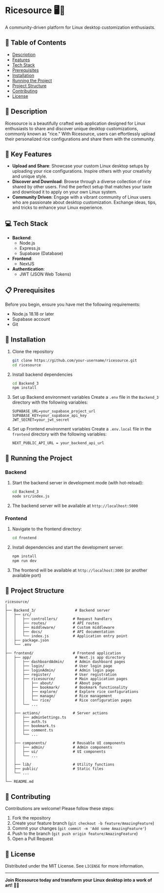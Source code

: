 # Ricesource 🖥️🎨

A community-driven platform for Linux desktop customization enthusiasts.

## 📝 Table of Contents

- [Description](#description)
- [Features](#key-features)
- [Tech Stack](#tech-stack)
- [Prerequisites](#prerequisites)
- [Installation](#installation)
- [Running the Project](#running-the-project)
- [Project Structure](#project-structure)
- [Contributing](#contributing)
- [License](#license)

## 🌟 Description

Ricesource is a beautifully crafted web application designed for Linux enthusiasts to share and discover unique desktop customizations, commonly known as "rice." With Ricesource, users can effortlessly upload their personalized rice configurations and share them with the community.

## 🚀 Key Features

- **Upload and Share**: Showcase your custom Linux desktop setups by uploading your rice configurations. Inspire others with your creativity and unique style.
- **Discover and Download**: Browse through a diverse collection of rice shared by other users. Find the perfect setup that matches your taste and download it to apply on your own Linux system.
- **Community Driven**: Engage with a vibrant community of Linux users who are passionate about desktop customization. Exchange ideas, tips, and tricks to enhance your Linux experience.

## 💻 Tech Stack

- **Backend**:
  - Node.js
  - Express.js
  - Supabase (Database)
- **Frontend**:
  - NextJS
- **Authentication**:
  - JWT (JSON Web Tokens)

## 📋 Prerequisites

Before you begin, ensure you have met the following requirements:

- Node.js 18.18 or later
- Supabase account
- Git

## 🔧 Installation

1. Clone the repository

   ```bash
   git clone https://github.com/your-username/ricesource.git
   cd ricesource
   ```

2. Install backend dependencies

   ```bash
   cd Backend_3
   npm install
   ```

3. Set up Backend environment variables
   Create a `.env` file in the `Backend_3` directory with the following variables:

   ```
   SUPABASE_URL=your_supabase_project_url
   SUPABASE_KEY=your_supabase_api_key
   JWT_SECRET=your_jwt_secret
   ```

4. Set up Frontend environment variables
   Create a `.env.local` file in the `frontend` directory with the following variables:
   ```
   NEXT_PUBLIC_API_URL = your_backend_api_url
   ```

## 🏃 Running the Project

### Backend

1. Start the backend server in development mode (with hot-reload):

   ```bash
   cd Backend_3
   node src/index.js
   ```

2. The backend server will be available at `http://localhost:5000`

### Frontend

1. Navigate to the frontend directory:

   ```bash
   cd frontend
   ```

2. Install dependencies and start the development server:

   ```bash
   npm install
   npm run dev
   ```

3. The frontend will be available at `http://localhost:3000` (or another available port)

## 📂 Project Structure

```
ricesource/
│
├── Backend_3/                  # Backend server
│   ├── src/
│   │   ├── controllers/       # Request handlers
│   │   ├── routes/            # API routes
│   │   ├── middleware/        # Custom middleware
│   │   ├── docs/              # API documentation
│   │   └── index.js           # Application entry point
│   ├── package.json
│   └── .env
│
├── frontend/                  # Frontend application
│   ├── app/                    # Next.js app directory
│   │   ├── dashboardAdmin/     # Admin dashboard pages
│   │   ├── login/              # User login page
│   │   ├── loginAdmin/         # Admin login page
│   │   ├── register/           # User registration
│   │   ├── ricesource/         # Main application pages
│   │   │   ├── about/          # About page
│   │   │   ├── bookmark/       # Bookmark functionality
│   │   │   ├── explore/        # Explore rice configurations
│   │   │   ├── manage/         # Rice management
│   │   │   └── rice/           # Rice configuration pages
│   │   └── ...
│   │
│   ├── actions/               # Server actions
│   │   ├── adminSettings.ts
│   │   ├── auth.ts
│   │   ├── bookmark.ts
│   │   ├── comment.ts
│   │   └── ...
│   │
│   ├── components/            # Reusable UI components
│   │   ├── admin/             # Admin components
│   │   ├── ui/                # UI components
│   │   └── ...
│   │
│   ├── lib/                   # Utility functions
│   ├── public/                # Static files
│   └── ...
│
└── README.md
```

## 🤝 Contributing

Contributions are welcome! Please follow these steps:

1. Fork the repository
2. Create your feature branch (`git checkout -b feature/AmazingFeature`)
3. Commit your changes (`git commit -m 'Add some AmazingFeature'`)
4. Push to the branch (`git push origin feature/AmazingFeature`)
5. Open a Pull Request

## 📄 License

Distributed under the MIT License. See `LICENSE` for more information.

---

**Join Ricesource today and transform your Linux desktop into a work of art!** 🐧✨
